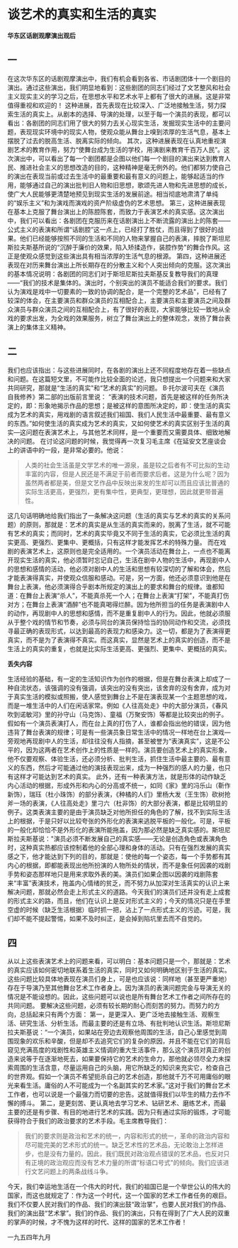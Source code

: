 # 谈艺术的真实和生活的真实

**华东区话剧观摩演出观后**

## 一

在这次华东区的话剧观摩演出中，我们有机会看到各省、市话剧团体十一个剧目的演出。通过这些演出，我们明显地看到：这些剧团的同志们经过了文艺整风和社会主义现实主义的学习之后，在思想水平和艺术水平上都有了很大的进展。这是非常值得重视和欢迎的！
这种进展，首先表现在比较深入、广泛地接触生活，努力探索生活的真实上。从剧本的选择、导演的处理，以至于每一个演员的表现，都可以看出：各剧团的同志们用了很大的努力去关心现实生活，发掘现实生活中的主要问题，表现现实环境中的现实人物，使观众能从舞台上嗅到浓厚的生活气息，基本上摆脱了过去的脱高生活、脱离实际的倾向。
其次，这种进展表现在认真地重视演剧艺术的教育作用，努力“使舞台成为生活的学校，用演剧来教育千百万人民”。这次演出中，可以看出了每一个剧团都是企图以他们每一个剧目的演出来达到教育人民、推进社会主义的思想改造的目的，这种精神是毫无例外的。他们都努力使自己的演出在表现当前或过去生活中的最重要和最有意义的问题上，能够起适当的作用，能够通过自己的演出批判旧人物和旧思想，歌颂先进人物和先进思想的成长，使广大人民能够更清楚地预见到现实生活的发展前途。相当彻底地肃清了单纯的“娱乐主义”和为演戏而演戏的资产阶级虚伪的艺术思想。
第三，这种进展表现在基本上克服了舞台演出上的陈腔陈套，而致力于表演艺术的真实感。这次演出中，我们可以看出：各剧团在克服历来在话剧演出上不断流露的演出上的陈套——公式主义的表演和所谓“话剧腔”这一点上，已经打了胜仗，而且得到了很好的战果。他们已经能够按照不同的生活和不同的人物来掌握自己的表演，摔脱了斯坦尼斯拉夫斯基所说的“沉醉于廉价的效果，陷入矫揉造作，装腔作势"的舞合作风。这正是使观众感觉到这些演出具有相当浓厚的生活气息的根源。
第四，这种进展还表现在对历来舞台演出上所长期存在的分散主义和个人突出倾向的克服。这次演出的基本情况说明：各剧团的同志们对于斯坦尼斯拉夫斯基反复教导我们的真理——“我们的技术是集体的。演出时，个别突出的演员不能适合我们的要求。我们认为演戏是戏中一切要素的一致的协调的配合，是一个完整的艺术品"，已经有了较深的体会，在主要演员和群众演员的互相配合上，主要演员和主要演员之间及群众演员与群众演员之间的互相配合上，有了很好的表现，大家能够比较一致地从全戏的要求出发，为全戏的效果服务，树立了舞台演出上的整体观念，发扬了舞台表演上的集体主义精神。

## 二

我们也应该指出：与这些进展同时，在各剧的演出上还不同程度地存在着一些缺点和问题。在这篇短文里，不可能作比较全面的论述，我只想提出一个问题来和大家共同研究，那就是“生活的真实"和“艺术的真实”的问题。
B·托尔波可夫在《演员自我修养》第二部的出版前言里说： “表演的技术问题，首先是被这样的任务所决定的，即：形象地揭示作品的思想；是被这样的意图所决定的，即：使生活的真实成为艺术的真实，用戏剧的语言叙述我们祖国、我们人民生活中最重要、最有意义的东西。”如何使生活的真实成为艺术的真实，又如何使艺术的真实区别于生活的真实—这问题在表演艺术上，与其他艺术同样，是一个重要而又需要具体、细致地解决的问题。
在讨论这问题的时候，我觉得再一次复习毛主席《在延安文艺座谈会上的讲语中的一段，是非常必要的。他说：

> 人类的社会生活虽是文学艺术的唯一源泉，虽是较之后者有不可比拟的生动丰富的内容，但是人民还是不满足于前者而要求后者。这是为什么呢？因为虽然两者都是美，但是文艺作品中反映出来发的生却可以而且应该比普通的实际生活更高，更强烈，更有集中性，更典型，更理想，因此就更带普遍性。

这几句话明确地给我们指出了一条解决这问题（生活的真实与艺术的真实的关系问题）的原则，那就是：艺术的真实是从生活的真实而来的，脱离了生活，就不可能有艺术的真实；而同时，艺术的真实毕竟又不同于生活的真实，它必须比生活的真实更高、更强烈、更集中、更概括，只有这样才能发挥艺术的特殊力量。
而在戏剧的表演艺术上，这原则也是完全适用的。一个演员活动在舞台上，一点也不能离开现实生活的真实，他必须暂时忘记自己，生活在剧中人物的生活中，再现剧中人的思想和感情的活动，他必须对剧中人的生活和思想有较深切的了解和体会，然后才能表演得真实，并使观众信服和感动。可是，另一方面，他还必须意识到他是在舞台上表演，他必须演得合乎剧本所规定的演出上的要求和舞台的规律。谁都知道：在舞台上表演“杀人”，不能真杀死一个人；在舞台上表演“打架”，不能真打伤对方；在舞台上表演“酒醉”也不能真喝得烂醉。因为他所担当的任务是表演剧中人的动作，再现剧中人的思想和感情，而不是重复剧中人的行为。因此，他就必须服从于整个戏的情节和节奏，必须与同台的演员保持恰当的协同动作和交流，必须找寻最正确的表现形式，以达到最高的表现力和感染力。这一切，都是为了表演得更真实，而不是为了表演得不真实。而这真实，显然是艺术上的真实的创造，而不是生活上的真实的重复，也就是比实际生活更高、更强烈、更集中、更概括的真实。

**丢失内容**

生活经验的基础，有一定的生活知识作为创作的根据，但是在舞台表演上却成了一种自流状态，该强调的没有强调，该突出的没有突出，该舍弃的没有舍弃，成为对于真实生活的模拟或照搬，使人感觉到舞台上不是在演表现某一个主题思想的戏，而是一堆生活中的人们在闲话家常。例如《人往高处走》中的大部分演员，《春风吹到诺敏河》里的孙守山（马克饰）、童福（万聚安饰）等都是比较突出的例子。假如有一个演员表演打人，而在台上真的打伤了人，谁都会指出他的错误，因为他违背了舞台表演的规律；可是有一些演员象日常生活中的情况一样地在台上演戏—旁观地再现剧中人的生活，却往往没有人指摘，甚至被誉为“表演真实”，这是不公平的，因为这两者在艺术创作上的性质是一样的。演员要创造艺术上的真实形象，他不仅要观察、体验生活，还必须分析、批判生活，抓住生活中最主要的、最有意义的东西，然后才可能通过他的演技表现出来，成为一种强烈的感人的力量，也只有这样才可能达到艺术的真实。
此外，还有一种表演方法，就是形体的动作缺乏内心活动的根据，形成外形和内心的分高或不统一，如同《家》里的冯乐山（靳作新饰），瑞珏（杜小珠饰）的部分表演，《种橘的人们》里杨大发（王生饰）砍树抢斧一场的表演，《人往高处走》里刁六（杜非饰）的大部分表演，都是比较明显的例子。这类表演主要的是由于演员缺乏对他所担任的角色的了解，找不到实际生活上的根据，于是只好以比较夸张的外形化的表演来逃脱平板的一般化。可是，平板的一般化却恰恰不是外形化的表演所能拖盖，因为那必然是缺乏真实感的。斯坦尼斯拉夫斯基说："演员必须不断发展自己的真实感——无论是创造角色或表演角色时，这种真实热都应该控制着他的全部心理和身体的活动。只有在强烈发展的真实感之下，他才能达到下列的目的，那就是：使他的每一个姿态，每一个手势都有其内心的根据，即都能表现出他所扮演的人物所处的情状，而不是象任何因袭的戏剧手势和姿态那样地只是用来求取外表的美。演员们如果企图以因袭的戏剧陈套来“丰富”表演技术，拖盖内心情绪的贫乏，而不努力从加深对生活真实的认识上来解决问题，那就必然会走上形式主义的道路。今天我们的演员们还并没有走上成套的形式主义的路，而且，他们在认识上是反对形式主义的；今天的情况只是在手里空虚的时候（缺乏生活根据）临时抓一把，沾上了一点形式主义的污迹。可是，我们却不能不提起警惕，如果不及时纠正，是会掉到陷坑里去而不自觉的。

## 四

从以上这些表演艺术上的问题来看，可以明白：基本问题只是一个，那就是：艺术的真实应该如何密切地联系着生活的真实，同时又如何明确地区别于生活的真实。这些问题比较具体地表现在演员们身上，可是也应该说：同样地（甚至更严重地）存在于导演乃至其他舞台艺术工作者身上。因为演员的表演问题完金与导演无关的情况是不能设想的。因此，这些问题可以说也是所有舞台艺术工作者之间所存在的共同问题。
要解决这些问题，必须有较长期的耐心而刻苦的努力。而努力的方向，总括起来只有两个方面：
第一，是更深入、更广泛地去接触生活、观察生活、研究生活、分析生活。而最主要的还是有立场、有批判地认识生活。斯坦尼斯拉夫斯基说：“一个演员，如果站在旁边去观察他周围的生活，自己心里感觉到周围现象的欢乐和辛酸，但是却不去追究它们的复杂的原因，并且不能在它们的背后窥见充满高度的戏剧性和英雄主义情调的重大生活事件，那么这个演员对真正的创造来说等于在逐渐地死去，如果要保持它的艺术的生命力，那他就必领尽全力未探索周围的生活含意，尽量运用自己的头脑，用它所缺乏的知识来充实它，检查自己的世界观。假如一个演员不希望扼杀自己的艺术创造，那他就千万不可用庸俗的眼光来看生活。庸俗的人不可能成为一个名副其实的艺术家。”这对于我们的舞台艺术工作者，也可以说是一个最强力而切要的忠告。这就值得我们以毕生的精力去作不懈的搏斗。
第二，是更刻苦、更认真地去学习艺术、钻研艺术、磨练艺术，而最主要的还是有步骤、有目的地进行艺术的实践。因为只有通过实际的锻炼，才可能获得符合于我们的政治要求的艺术手段。毛主席教导我们：

> 我们的要求则是政治和艺术的统一，内容和形式的统一，革命的政治内容和尽可能完美的艺术形式的统一。缺乏艺术性的艺术品，无论敢治上怎样进步，也是没有力量的。因此，我们既民对政治观点错误的艺术品，也反对只有正境的政治观应而没有艺术力量的所谓“标语口号式"的倾向。我们应该进行文艺问题上的两条战线斗争。

今天，我们幸运地生活在一个伟大的时代，我们的祖国已是一个举世公认的伟大的国家，而这也就规定了：作为这一个时代，这一个国家的艺术工作者任务的艰巨。我们不仅要人民对我们的作品、我们的演出鼓“政治掌”，也要人民对我们的作品、我们的演出鼓“艺术掌”。我们的作品、我们的演出，只有在得到了广大人民的双重的掌声的时候，才不愧为这样的时代、这样的国家的艺术工作者！

一九五四年九月
